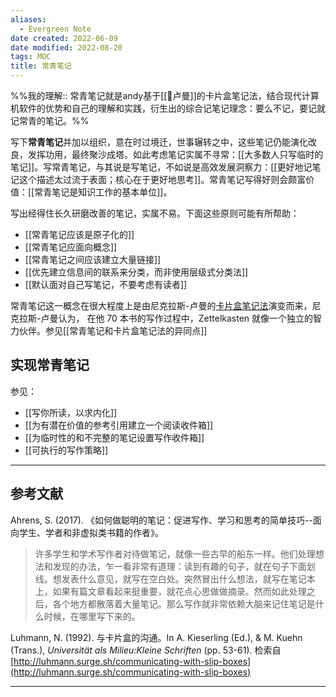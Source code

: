 ```yaml
---
aliases:
  - Evergreen Note
date created: 2022-06-09
date modified: 2022-08-20
tags: MOC
title: 常青笔记
---
```


%%我的理解:: 常青笔记就是andy基于[[🧑卢曼]]的卡片盒笔记法，结合现代计算机软件的优势和自己的理解和实践，衍生出的综合记笔记理念：要么不记，要记就记常青的笔记。%%

写下**常青笔记**并加以组织，意在时过境迁，世事辗转之中，这些笔记仍能演化改良，发挥功用，最终聚沙成塔。如此考虑笔记实属不寻常：[[大多数人只写临时的笔记]]。写常青笔记，与其说是写笔记，不如说是高效发展洞察力：[[更好地记笔记这个描述太过流于表面；核心在于更好地思考]]。常青笔记写得好则会颇富价值：[[常青笔记是知识工作的基本单位]]。

写出经得住长久研磨改善的笔记，实属不易。下面这些原则可能有所帮助：

- [[常青笔记应该是原子化的]]
- [[常青笔记应面向概念]]
- [[常青笔记之间应该建立大量链接]]
- [[优先建立信息间的联系来分类，而非使用层级式分类法]]
- [[默认面对自己写笔记，不要考虑有读者]]

常青笔记这一概念在很大程度上是由尼克拉斯-卢曼的[卡片盒笔记法](https://notes.andymatuschak.org/z2QvtE9w5zs49x7WUeG8Ut1vywHDLiG2Wkm9p)演变而来，尼克拉斯-卢曼认为， 在他 70 本书的写作过程中，Zettelkasten 就像一个独立的智力伙伴。参见[[常青笔记和卡片盒笔记法的异同点]]

## 实现常青笔记

参见：

- [[写你所读，以求内化]]
- [[为有潜在价值的参考引用建立一个阅读收件箱]]
- [[为临时性的和不完整的笔记设置写作收件箱]]
- [[可执行的写作策略]]

___

## 参考文献

Ahrens, S. (2017). 《如何做聪明的笔记：促进写作、学习和思考的简单技巧--面向学生、学者和非虚拟类书籍的作者》。

> 许多学生和学术写作者对待做笔记，就像一些古早的船东一样。他们处理想法和发现的办法，乍一看非常有道理：读到有趣的句子，就在句子下面划线。想发表什么意见，就写在空白处。突然冒出什么想法，就写在笔记本上，如果有篇文章看起来挺重要，就花点心思做做摘录。然而如此处理之后，各个地方都散落着大量笔记。那么写作就非常依赖大脑来记住笔记是什么时候，在哪里写下来的。

Luhmann, N. (1992). 与卡片盒的沟通。In A. Kieserling (Ed.), & M. Kuehn (Trans.), _Universität als Milieu:Kleine Schriften_ (pp. 53-61). 检索自 [http://luhmann.surge.sh/communicating-with-slip-boxes](http://luhmann.surge.sh/communicating-with-slip-boxes)

---
